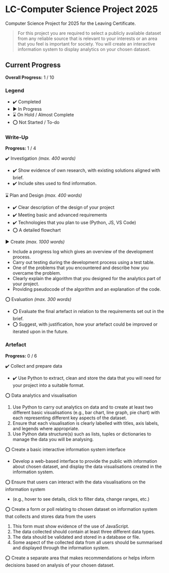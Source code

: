 # LC-Computer Science Project 2025
Computer Science Project for 2025 for the Leaving Certificate.

> For this project you are required to select a publicly available dataset from any reliable source that is relevant to your interests or an area that you feel is important for society. You will create an interactive information system to display analytics on your chosen dataset.

## Current Progress

**Overall Progress:** 1 / 10

### Legend
- ✔️ Completed
- ▶  In Progress
- ⌛ On Hold / Almost Complete
- ⭕ Not Started / To-do

### Write-Up

**Progress:** 1 / 4

✔️ Investigation *(max. 400 words)*
- ✔️ Show evidence of own research, with existing solutions aligned with brief.
- ✔️ Include sites used to find information.

⌛ Plan and Design *(max. 400 words)*
- ✔️ Clear description of the design of your project
- ✔️ Meeting basic and advanced requirements
- ✔️ Technologies that you plan to use (Python, JS, VS Code)
- ⭕ A detailed flowchart

▶ Create *(max. 1000 words)*
- Include a progress log which gives an overview of the development process.
- Carry out testing during the development process using a test table.
- One of the problems that you encountered and describe how you overcame the problem.
- Clearly explain the algorithm that you designed for the analytics part of your project.
- Providing pseudocode of the algorithm and an explanation of the code.

⭕ Evaluation *(max. 300 words)*
- ⭕ Evaluate the final artefact in relation to the requirements set out in the brief.
- ⭕ Suggest, with justification, how your artefact could be improved or iterated upon in the future.


### Artefact

**Progress:** 0 / 6

✔️ Collect and prepare data
- ✔️ Use Python to extract, clean and store the data that you will need for your project into a suitable format.

⭕ Data analytics and visualisation 
1. Use Python to carry out analytics on data and to create at least two different basic visualisations (e.g., bar chart, line graph, pie chart) with each representing different key aspects of the dataset.
2.  Ensure that each visualisation is clearly labelled with titles, axis labels, and legends where appropriate.
3. Use Python data structure(s) such as lists, tuples or dictionaries to manage the data you will be analysing. 

⭕ Create a basic interactive information system interface

- Develop a web-based interface to provide the public with information about chosen dataset, and display the data visualisations created in the information system. 

⭕ Ensure that users can interact with the data visualisations on the information system 

- (e.g., hover to see details, click to filter data, change ranges, etc.)

⭕ Create a form or poll relating to chosen dataset on information system that collects and stores data from the users

1. This form must show evidence of the use of JavaScript.
2. The data collected should contain at least three different data types.
3. The data should be validated and stored in a database or file. 
4. Some aspect of the collected data from all users should be summarised and displayed through the information system. 

⭕ Create a separate area that makes recommendations or helps inform decisions based on analysis of your chosen dataset.